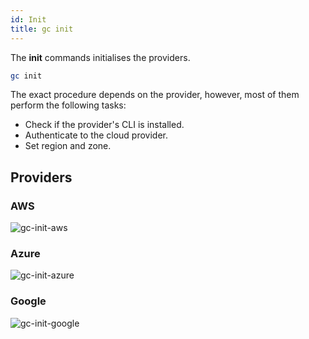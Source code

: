 ```yaml
---
id: Init
title: gc init
---
```


The **init** commands initialises the providers.

```sh
gc init
```

The exact procedure depends on the provider, however, most of them perform the following tasks:

- Check if the provider's CLI is installed.
- Authenticate to the cloud provider.
- Set region and zone.

## Providers

### AWS

![gc-init-aws](https://raw.githubusercontent.com/grucloud/grucloud/main/docusaurus/plantuml/gc-init-aws.svg)

### Azure

![gc-init-azure](https://raw.githubusercontent.com/grucloud/grucloud/main/docusaurus/plantuml/gc-init-azure.svg)

### Google

![gc-init-google](https://raw.githubusercontent.com/grucloud/grucloud/main/docusaurus/plantuml/gc-init-google.svg)
